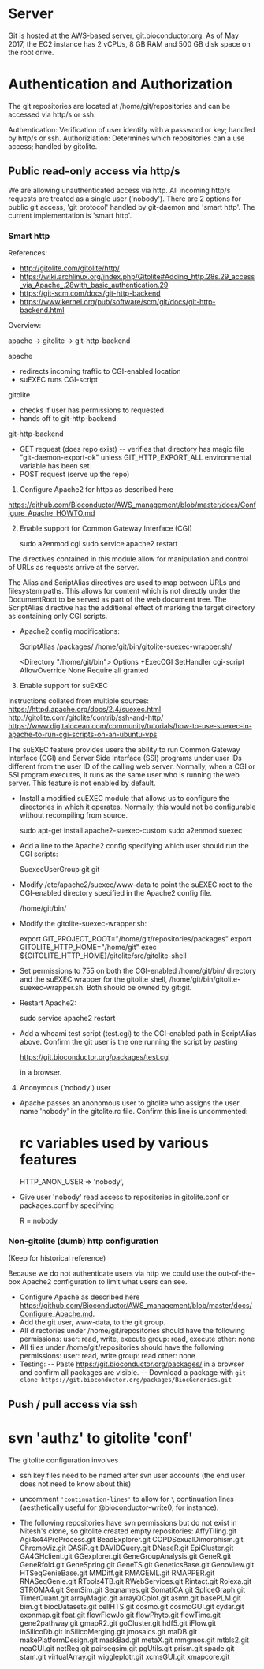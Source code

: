 # Server

Git is hosted at the AWS-based server, git.bioconductor.org. As of May 2017,
the EC2 instance has 2 vCPUs, 8 GB RAM and 500 GB disk space on the root drive.

# Authentication and Authorization

The git repositories are located at /home/git/repositories and can be accessed
via http/s or ssh.

Authentication: Verification of user identify with a password or key;
                handled by http/s or ssh.
Authoriziation: Determines which repositories can a use access; handled
                by gitolite. 


## Public read-only access via http/s

We are allowing unauthenticated access via http. All 
incoming http/s requests are treated as a single user ('nobody'). 
There are 2 options for public git access, 'git protocol' handled by
git-daemon and 'smart http'. The current implementation is 'smart http'.

### Smart http

References:

- http://gitolite.com/gitolite/http/
- https://wiki.archlinux.org/index.php/Gitolite#Adding_http.28s.29_access_via_Apache_.28with_basic_authentication.29
- https://git-scm.com/docs/git-http-backend
- https://www.kernel.org/pub/software/scm/git/docs/git-http-backend.html

Overview:

apache -> gitolite -> git-http-backend

apache
- redirects incoming traffic to CGI-enabled location
- suEXEC runs CGI-script

gitolite
- checks if user has permissions to requested
- hands off to git-http-backend

git-http-backend
- GET request (does repo exist)
  -- verifies that directory has magic file "git-daemon-export-ok" unless
     GIT_HTTP_EXPORT_ALL environmental variable has been set.
- POST request (serve up the repo)


1) Configure Apache2 for https as described here 

https://github.com/Bioconductor/AWS_management/blob/master/docs/Configure_Apache_HOWTO.md

2) Enable support for Common Gateway Interface (CGI)

    sudo a2enmod cgi
    sudo service apache2 restart

The directives contained in this module allow for manipulation and control of
URLs as requests arrive at the server.

The Alias and ScriptAlias directives are used to map between URLs and
filesystem paths. This allows for content which is not directly under the
DocumentRoot to be served as part of the web document tree.  The ScriptAlias
directive has the additional effect of marking the target directory as
containing only CGI scripts.

- Apache2 config modifications:

    ScriptAlias /packages/ /home/git/bin/gitolite-suexec-wrapper.sh/

    <Directory "/home/git/bin">
        Options +ExecCGI
        SetHandler cgi-script
        AllowOverride None
        Require       all granted
    </Directory>


3) Enable support for suEXEC 

Instructions collated from multiple sources: 
    https://httpd.apache.org/docs/2.4/suexec.html
    http://gitolite.com/gitolite/contrib/ssh-and-http/
    https://www.digitalocean.com/community/tutorials/how-to-use-suexec-in-apache-to-run-cgi-scripts-on-an-ubuntu-vps 

  The suEXEC feature provides users the ability to run Common Gateway Interface
  (CGI) and Server Side Interface (SSI) programs under user IDs different from
  the user ID of the calling web server. Normally, when a CGI or SSI program
  executes, it runs as the same user who is running the web server. This
  feature is not enabled by default.

- Install a modified suEXEC module that allows us to configure the directories
  in which it operates. Normally, this would not be configurable without
  recompiling from source. 

    sudo apt-get install apache2-suexec-custom
    sudo a2enmod suexec

- Add a line to the Apache2 config specifying which user should
  run the CGI scripts:

    SuexecUserGroup git git

- Modify /etc/apache2/suexec/www-data to point the suEXEC root to the 
  CGI-enabled directory specified in the Apache2 config file.

    /home/git/bin/

- Modify the gitolite-suexec-wrapper.sh:

    export GIT_PROJECT_ROOT="/home/git/repositories/packages"
    export GITOLITE_HTTP_HOME="/home/git"
    exec ${GITOLITE_HTTP_HOME}/gitolite/src/gitolite-shell

- Set permissions to 755 on both the CGI-enabled /home/git/bin/ directory
  and the suEXEC wrapper for the gitolite shell,
  /home/git/bin/gitolite-suexec-wrapper.sh. Both should be owned by git:git. 

- Restart Apache2:

    sudo service apache2 restart

- Add a whoami test script (test.cgi) to the CGI-enabled path in 
  ScriptAlias above. Confirm the git user is the one running 
  the script by pasting

    https://git.bioconductor.org/packages/test.cgi

  in a browser.


4) Anonymous ('nobody') user

- Apache passes an anonomous user to gitolite who assigns the user name
  'nobody' in the gitolite.rc file. Confirm this line is uncommented:

    # rc variables used by various features
    HTTP_ANON_USER      =>  'nobody',

- Give user 'nobody' read access to repositories in gitolite.conf or 
  packages.conf by specifying

    R = nobody


### Non-gitolite (dumb) http configuration

(Keep for historical reference)

Because we do not authenticate users via http we could use the
out-of-the-box Apache2 configuration to limit what users can see.

- Configure Apache as described here https://github.com/Bioconductor/AWS_management/blob/master/docs/Configure_Apache.md.
- Add the git user, www-data, to the git group.
- All directories under /home/git/repositories should have the following permissions: 
  user: read, write, execute 
  group: read, execute 
  other: none 
- All files under /home/git/repositories should have the following permissions: 
  user: read, write 
  group: read 
  other: none 
- Testing: 
  -- Paste https://git.bioconductor.org/packages/ in a browser and confirm all packages are visible. 
  -- Download a package with `git clone https://git.bioconductor.org/packages/BiocGenerics.git`

## Push / pull access via ssh

# svn 'authz' to gitolite 'conf'

The gitolite configuration involves

- ssh key files need to be named after svn user accounts (the end user
  does not need to know about this)

- uncomment `'continuation-lines'` to allow for `\` continuation lines
  (aesthetically useful for @bioconductor-write0, for instance).

- The following repositories have svn permissions but do not exist in
  Nitesh's clone, so gitolite created empty repositories:
  AffyTiling.git Agi4x44PreProcess.git BeadExplorer.git
  COPDSexualDimorphism.git ChromoViz.git DASiR.git DAVIDQuery.git
  DNaseR.git EpiCluster.git GA4GHclient.git GGexplorer.git
  GeneGroupAnalysis.git GeneR.git GeneRfold.git GeneSpring.git
  GeneTS.git GeneticsBase.git GenoView.git HTSeqGenieBase.git
  MMDiff.git RMAGEML.git RMAPPER.git RNASeqGenie.git RTools4TB.git
  RWebServices.git Rintact.git Rolexa.git STROMA4.git SemSim.git
  Seqnames.git SomatiCA.git SpliceGraph.git TimerQuant.git
  arrayMagic.git arrayQCplot.git asmn.git basePLM.git bim.git
  biocDatasets.git cellHTS.git cosmo.git cosmoGUI.git cydar.git
  exonmap.git fbat.git flowFlowJo.git flowPhyto.git flowTime.git
  gene2pathway.git gmapR2.git goCluster.git hdf5.git iFlow.git
  inSilicoDb.git inSilicoMerging.git jmosaics.git maDB.git
  makePlatformDesign.git maskBad.git metaX.git mmgmos.git mtbls2.git
  neaGUI.git netReg.git pairseqsim.git pgUtils.git prism.git spade.git
  stam.git virtualArray.git wiggleplotr.git xcmsGUI.git xmapcore.git


